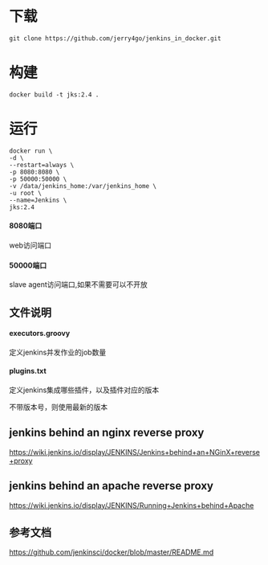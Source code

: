 # 下载

`git clone https://github.com/jerry4go/jenkins_in_docker.git`

# 构建

`docker build -t jks:2.4 .`

# 运行

```docker
docker run \
-d \
--restart=always \
-p 8080:8080 \
-p 50000:50000 \
-v /data/jenkins_home:/var/jenkins_home \
-u root \
--name=Jenkins \
jks:2.4

```

#### 8080端口

web访问端口

#### 50000端口 

slave agent访问端口,如果不需要可以不开放

## 文件说明

#### executors.groovy 

定义jenkins并发作业的job数量

#### plugins.txt

定义jenkins集成哪些插件，以及插件对应的版本

不带版本号，则使用最新的版本

## jenkins behind an nginx reverse proxy

https://wiki.jenkins.io/display/JENKINS/Jenkins+behind+an+NGinX+reverse+proxy

## jenkins behind an apache reverse proxy

https://wiki.jenkins.io/display/JENKINS/Running+Jenkins+behind+Apache

## 参考文档

https://github.com/jenkinsci/docker/blob/master/README.md

